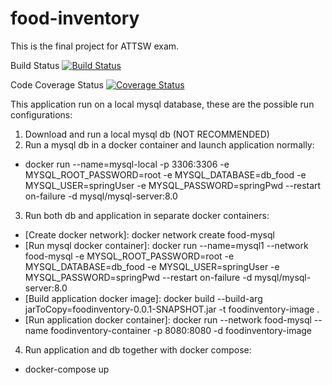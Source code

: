 # food-inventory
This is the final project for ATTSW exam.

Build Status
[![Build Status](https://travis-ci.com/em-gei/food-inventory.svg?branch=develop)](https://travis-ci.com/em-gei/food-inventory)

Code Coverage Status
[![Coverage Status](https://coveralls.io/repos/github/em-gei/food-inventory/badge.svg?branch=feature/improve-travis-configuration)](https://coveralls.io/github/em-gei/food-inventory?branch=feature/improve-travis-configuration)

This application run on a local mysql database, these are the possible run configurations:
1) Download and run a local mysql db (NOT RECOMMENDED)
2) Run a mysql db in a docker container and launch application normally: 
  - docker run --name=mysql-local -p 3306:3306 -e MYSQL_ROOT_PASSWORD=root -e MYSQL_DATABASE=db_food -e MYSQL_USER=springUser -e MYSQL_PASSWORD=springPwd --restart on-failure -d mysql/mysql-server:8.0
3) Run both db and application in separate docker containers:
  - [Create docker network]: docker network create food-mysql
  - [Run mysql docker container]: docker run --name=mysql1 --network food-mysql -e MYSQL_ROOT_PASSWORD=root -e MYSQL_DATABASE=db_food -e MYSQL_USER=springUser -e MYSQL_PASSWORD=springPwd --restart on-failure -d mysql/mysql-server:8.0
  - [Build application docker image]: docker build --build-arg jarToCopy=foodinventory-0.0.1-SNAPSHOT.jar -t foodinventory-image .
  - [Run application docker container]: docker run --network food-mysql --name foodinventory-container -p 8080:8080 -d foodinventory-image
4) Run application and db together with docker compose: 
  - docker-compose up
